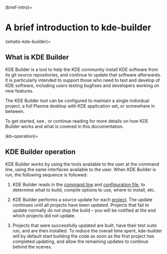 (brief-intro)=
# A brief introduction to kde-builder

(whatis-kde-builder)=
## What is KDE Builder

KDE Builder is a tool to help the KDE community install
KDE software from its git source repositories, and continue to update
that software afterwards. It is particularly intended to support those
who need to test and develop of KDE software,
including users testing bugfixes and developers working on new features.

The KDE Builder tool can be configured to maintain a single
individual project, a full Plasma desktop with KDE application set, or
somewhere in between.

To get started, see [](../getting-started/index), or continue reading for
more details on how KDE Builder works and what is covered in this
documentation.

(kb-operation)=
## KDE Builder operation

KDE Builder works by using the tools available to the user at the
command line, using the same interfaces available to the user. When
KDE Builder is run, the following sequence is followed:

1.  KDE Builder reads in the [command line](../cmdline/cmdline-usage) and
    [configuration file](../getting-started/configure-data), to determine what to build,
    compile options to use, where to install, etc.

2.  KDE Builder performs a source update for each
    [project](#project-concept). The update continues until all projects
    have been updated. Projects that fail to update normally do not stop
    the build – you will be notified at the end which projects did not
    update.

3.  Projects that were successfully updated are built, have their test
    suite run, and are then installed. To reduce the overall time spent,
    kde-builder will by default start building the code as soon as the
    first project has completed updating, and allow the remaining updates
    to continue behind the scenes.
